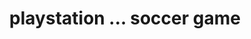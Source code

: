 ---
pid: LLP411
title: playstation ... soccer game
location_transcription: home
zipcode: 
outside_phl: 
neighborhood: 
age: '11'
age_range: 6-13
instagram: 
image_file_name: LLP_411.jpg
proposal_transcription: 
topic: Pop Culture,Technology
topic_summary: 0, 0
type: Sculpture Statue
keywords_other: playstation, soccer, fifa
credit: Osman Garcia
image_labels: 
twitter: 
facebook: 
permalink: "/monuments/llp411/"
layout: item-page
---